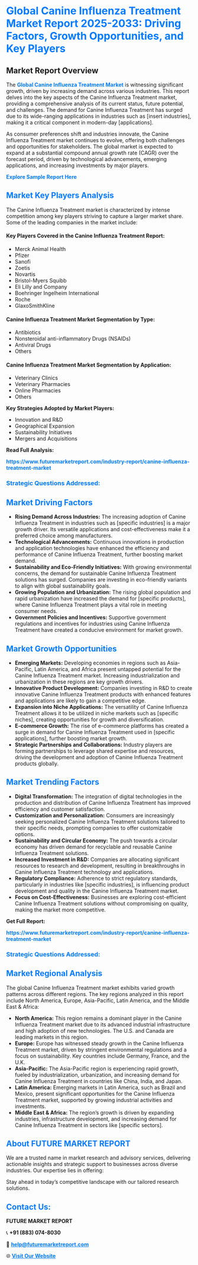 <h1 style="color: #007BFF;">Global Canine Influenza Treatment Market Report 2025-2033: Driving Factors, Growth Opportunities, and Key Players</h1>

<section id="overview">
<h2>Market Report Overview</h2>
<p>The <a href="https://www.futuremarketreport.com/industry-report/canine-influenza-treatment-market" style="color: #007BFF; text-decoration: none;"><strong>Global Canine Influenza Treatment Market</strong></a> is witnessing significant growth, driven by increasing demand across various industries. This report delves into the key aspects of the Canine Influenza Treatment market, providing a comprehensive analysis of its current status, future potential, and challenges. The demand for Canine Influenza Treatment has surged due to its wide-ranging applications in industries such as [insert industries], making it a critical component in modern-day [applications].</p>
<p>As consumer preferences shift and industries innovate, the Canine Influenza Treatment market continues to evolve, offering both challenges and opportunities for stakeholders. The global market is expected to expand at a substantial compound annual growth rate (CAGR) over the forecast period, driven by technological advancements, emerging applications, and increasing investments by major players.</p>
</section>

<section id="overview">
<p><a href="https://www.futuremarketreport.com/request-sample/reportId=59074" style="color: #007BFF; text-decoration: none;"><strong>Explore Sample Report Here</strong></a></p>
</section>

<section id="key-players">
<h2 style="color: #007BFF;">Market Key Players Analysis</h2>
<p>The Canine Influenza Treatment market is characterized by intense competition among key players striving to capture a larger market share. Some of the leading companies in the market include:</p>
<h4>Key Players Covered in the Canine Influenza Treatment Report:</h4>
<ul><li>Merck Animal Health</li><li>Pfizer</li><li>Sanofi</li><li>Zoetis</li><li>Novartis</li><li>Bristol-Myers Squibb</li><li>Eli Lilly and Company</li><li>Boehringer Ingelheim International</li><li>Roche</li><li>GlaxoSmithKline</li></ul>
<h4>Canine Influenza Treatment Market Segmentation by Type:</h4>
<ul><li>Antibiotics</li><li>Nonsteroidal anti-inflammatory Drugs (NSAIDs)</li><li>Antiviral Drugs</li><li>Others</li></ul>

<h4>Canine Influenza Treatment Market Segmentation by Application:</h4>
<ul><li>Veterinary Clinics</li><li>Veterinary Pharmacies</li><li>Online Pharmacies</li><li>Others</li></ul>
<p><strong>Key Strategies Adopted by Market Players:</strong></p>
<ul>
<li>Innovation and R&D</li>
<li>Geographical Expansion</li>
<li>Sustainability Initiatives</li>
<li>Mergers and Acquisitions</li>
</ul>
</section>

<section>
<p><strong>Read Full Analysis: </strong></p><a href="https://www.futuremarketreport.com/industry-report/canine-influenza-treatment-market" style="color: #007BFF; text-decoration: none;"><strong>https://www.futuremarketreport.com/industry-report/canine-influenza-treatment-market</strong></a>
<h3 style="color: #007BFF;">Strategic Questions Addressed:</h3>
</section>

<section id="driving-factors">
<h2 style="color: #007BFF;">Market Driving Factors</h2>
<ul>
<li><strong>Rising Demand Across Industries:</strong> The increasing adoption of Canine Influenza Treatment in industries such as [specific industries] is a major growth driver. Its versatile applications and cost-effectiveness make it a preferred choice among manufacturers.</li>
<li><strong>Technological Advancements:</strong> Continuous innovations in production and application technologies have enhanced the efficiency and performance of Canine Influenza Treatment, further boosting market demand.</li>
<li><strong>Sustainability and Eco-Friendly Initiatives:</strong> With growing environmental concerns, the demand for sustainable Canine Influenza Treatment solutions has surged. Companies are investing in eco-friendly variants to align with global sustainability goals.</li>
<li><strong>Growing Population and Urbanization:</strong> The rising global population and rapid urbanization have increased the demand for [specific products], where Canine Influenza Treatment plays a vital role in meeting consumer needs.</li>
<li><strong>Government Policies and Incentives:</strong> Supportive government regulations and incentives for industries using Canine Influenza Treatment have created a conducive environment for market growth.</li>
</ul>
</section>

<section id="growth-opportunities">
<h2 style="color: #007BFF;">Market Growth Opportunities</h2>
<ul>
<li><strong>Emerging Markets:</strong> Developing economies in regions such as Asia-Pacific, Latin America, and Africa present untapped potential for the Canine Influenza Treatment market. Increasing industrialization and urbanization in these regions are key growth drivers.</li>
<li><strong>Innovative Product Development:</strong> Companies investing in R&D to create innovative Canine Influenza Treatment products with enhanced features and applications are likely to gain a competitive edge.</li>
<li><strong>Expansion into Niche Applications:</strong> The versatility of Canine Influenza Treatment allows it to be utilized in niche markets such as [specific niches], creating opportunities for growth and diversification.</li>
<li><strong>E-commerce Growth:</strong> The rise of e-commerce platforms has created a surge in demand for Canine Influenza Treatment used in [specific applications], further boosting market growth.</li>
<li><strong>Strategic Partnerships and Collaborations:</strong> Industry players are forming partnerships to leverage shared expertise and resources, driving the development and adoption of Canine Influenza Treatment products globally.</li>
</ul>
</section>

<section id="trending-factors">
<h2 style="color: #007BFF;">Market Trending Factors</h2>
<ul>
<li><strong>Digital Transformation:</strong> The integration of digital technologies in the production and distribution of Canine Influenza Treatment has improved efficiency and customer satisfaction.</li>
<li><strong>Customization and Personalization:</strong> Consumers are increasingly seeking personalized Canine Influenza Treatment solutions tailored to their specific needs, prompting companies to offer customizable options.</li>
<li><strong>Sustainability and Circular Economy:</strong> The push towards a circular economy has driven demand for recyclable and reusable Canine Influenza Treatment solutions.</li>
<li><strong>Increased Investment in R&D:</strong> Companies are allocating significant resources to research and development, resulting in breakthroughs in Canine Influenza Treatment technology and applications.</li>
<li><strong>Regulatory Compliance:</strong> Adherence to strict regulatory standards, particularly in industries like [specific industries], is influencing product development and quality in the Canine Influenza Treatment market.</li>
<li><strong>Focus on Cost-Effectiveness:</strong> Businesses are exploring cost-efficient Canine Influenza Treatment solutions without compromising on quality, making the market more competitive.</li>
</ul>
</section>

<section>
<p><strong>Get Full Report: </strong></p><a href="https://www.futuremarketreport.com/industry-report/canine-influenza-treatment-market" style="color: #007BFF; text-decoration: none;"><strong>https://www.futuremarketreport.com/industry-report/canine-influenza-treatment-market</strong></a>
<h3 style="color: #007BFF;">Strategic Questions Addressed:</h3>
</section>


<section id="regional-analysis">
<h2 style="color: #007BFF;">Market Regional Analysis</h2>
<p>The global Canine Influenza Treatment market exhibits varied growth patterns across different regions. The key regions analyzed in this report include North America, Europe, Asia-Pacific, Latin America, and the Middle East & Africa:</p>
<ul>
<li><strong>North America:</strong> This region remains a dominant player in the Canine Influenza Treatment market due to its advanced industrial infrastructure and high adoption of new technologies. The U.S. and Canada are leading markets in this region.</li>
<li><strong>Europe:</strong> Europe has witnessed steady growth in the Canine Influenza Treatment market, driven by stringent environmental regulations and a focus on sustainability. Key countries include Germany, France, and the U.K.</li>
<li><strong>Asia-Pacific:</strong> The Asia-Pacific region is experiencing rapid growth, fueled by industrialization, urbanization, and increasing demand for Canine Influenza Treatment in countries like China, India, and Japan.</li>
<li><strong>Latin America:</strong> Emerging markets in Latin America, such as Brazil and Mexico, present significant opportunities for the Canine Influenza Treatment market, supported by growing industrial activities and investments.</li>
<li><strong>Middle East & Africa:</strong> The region’s growth is driven by expanding industries, infrastructure development, and increasing demand for Canine Influenza Treatment in sectors like [specific sectors].</li>
</ul>
</section>

<footer>
<h2 style="color: #007BFF;">About FUTURE MARKET REPORT</h2>
<p>We are a trusted name in market research and advisory services, delivering actionable insights and strategic support to businesses across diverse industries. Our expertise lies in offering:</p>

<p>Stay ahead in today’s competitive landscape with our tailored research solutions.</p>

<h2 style="color: #007BFF;">Contact Us:</h2>
<p><strong>FUTURE MARKET REPORT</strong></p>
<p>📞 <strong>+91 (883) 074-8030</strong></p>
<p>📧 <strong><a href="mailto:help@futuremarketreport.com" style="color: #007BFF;">help@futuremarketreport.com</a></strong></p>
<p>🌐 <strong><a href="https://www.futuremarketreport.com/" style="color: #007BFF;">Visit Our Website</a></strong></p>
</footer>